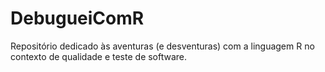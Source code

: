 # DebugueiComR
Repositório dedicado às aventuras (e desventuras) com a linguagem R no contexto de qualidade e teste de software.
